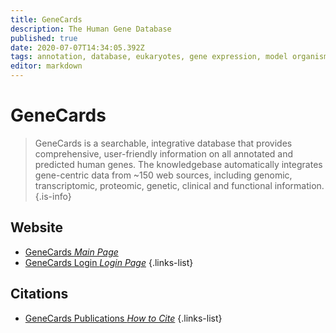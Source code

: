 ```yaml
---
title: GeneCards
description: The Human Gene Database
published: true
date: 2020-07-07T14:34:05.392Z
tags: annotation, database, eukaryotes, gene expression, model organism, curated, gene annotation
editor: markdown
---
```


# GeneCards

>GeneCards is a searchable, integrative database that provides comprehensive, user-friendly information on all annotated and predicted human genes. The knowledgebase automatically integrates gene-centric data from ~150 web sources, including genomic, transcriptomic, proteomic, genetic, clinical and functional information.
{.is-info}

 

## Website 

- [GeneCards *Main Page*](https://www.genecards.org/)
- [GeneCards Login *Login Page*](https://glm.genecards.org/#input)
{.links-list}

## Citations

- [GeneCards Publications *How to Cite*](https://www.genecards.org/Guide/Publications)
{.links-list}